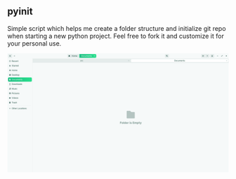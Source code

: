 ## pyinit

Simple script which helps me create a folder structure and initialize git repo when starting a new python project.
Feel free to fork it and customize it for your personal use.

![Demo](assets/Demo.gif)